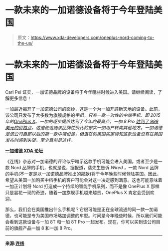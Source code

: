# 一款未来的一加诺德设备将于今年登陆美国

> 原文：<https://www.xda-developers.com/oneplus-nord-coming-to-the-us/>

# 一款未来的一加诺德设备将于今年登陆美国

Carl Pei 证实，一加诺德品牌的设备将于今年晚些时候进入美国。请继续阅读，了解更多信息！

一加最近揭开了一加诺德公司的面纱，这是一个为一加开辟新天地的设备。此前，该公司只发布了大多数为旗舰规格的*手机，只有一款一次性的中端手机，即 2015 年的[OnePlus X](https://www.xda-developers.com/not-forgotten-oneplus-x-gets-a-taste-of-nougat-thanks-to-cyanogenmod-14-1-nightlies/)。一加的逐步提价达到了今年的最高点，一加 8 Pro [达到了 999 美元的价格点](https://www.xda-developers.com/oneplus-8-pro-vs-samsung-galaxy-s20-plus-review-comparison/)，这迫使追随该品牌性价比的忠实一加用户转向其他地方。一加诺德是该公司自那以后的第一款中端设备，但潜在的美国买家得知这款设备没有在美国发布时感到失望。至少目前是这样。*

**[一加诺德 XDA 论坛](https://forum.xda-developers.com/oneplus-nord)**

《连线》杂志对一加诺德的评论似乎暗示这款手机可能会进入美国。或者至少是一款 Nord 品牌的手机，也就是说，据报道，裴先生告诉 *Wired* ，一款 Nord 品牌的手机(不一定是以一加诺德品牌推出的那款)将于今年晚些时候登陆美国。因此，希望从美国一加购买中档手机的客户可能会对这一决定感到满意。这也可能意味着一加正计划将 Nord 打造成一个持续的智能手机系列，而不是像 OnePlus X 那样只是昙花一现的奇迹，随着一加旗舰手机越来越贵，OnePlus X 肯定会受到欢迎。

那么，我们会在美国推出什么手机呢？它很可能是正在全球流通的同一款一加诺德，也可能是专为美国市场略加调整的车型。时间是今年晚些时候，所以我们可能会看到这款设备与一加 8T 和一加 8T Pro 一起发布。现在，你可以买到该公司目前的旗舰产品一加 8 和一加 8 Pro。

* * *

**来源:[连线](https://www.wired.com/review/oneplus-nord/)**